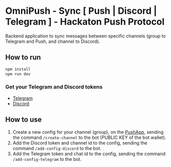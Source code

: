 # OmniPush - Sync [ Push | Discord | Telegram ] - Hackaton Push Protocol

Backend application to sync messages between specific channels (group to Telegram and Push, and channel to Discord).

## How to run

```bash
npm install
npm run dev
```

### Get your Telegram and Discord tokens

- [Telegram](https://core.telegram.org/bots#botfather)
- [Discord](https://discord.com/developers/docs/intro)

## How to use

1. Create a new config for your channel (group), on the [PushApp](https://app.push.org/), sending the command `/create-channel` to the bot (PUBLIC KEY of the bot wallet).
2. Add the Discord token and channel id to the config, sending the command `/add-config-discord` to the bot.
3. Add the Telegram token and chat id to the config, sending the command `/add-config-telegram` to the bot.
